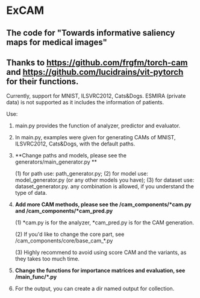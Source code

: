 # ExCAM

## The code for "Towards informative saliency maps for medical images" 

## Thanks to https://github.com/frgfm/torch-cam and https://github.com/lucidrains/vit-pytorch for their functions.

Currently, support for MNIST, ILSVRC2012, Cats&Dogs. ESMIRA (private data) is not supported as it includes the information of patients.

Use:

1. main.py provides the function of analyzer, predictor and evaluator.


2. In main.py, examples were given for generating CAMs of MNIST, ILSVRC2012, Cats&Dogs, with the default paths.


3. **Change paths and models, please see the generators/main_generator.py **

    (1) for path use: path_generator.py; 
    (2) for model use: model_generator.py (or any other models you have); 
    (3) for dataset use: dataset_generator.py. 
    any combination is allowed, if you understand the type of data.
 
 
 4. **Add more CAM methods, please see the /cam_components/\*cam.py and  /cam_components/\*cam_pred.py**
 
    (1) \*cam.py is for the analyzer, \*cam_pred.py is for the CAM generation. 
    
    (2) If you'd like to change the core part, see /cam_components/core/base_cam_\*.py 
    
    (3) Highly recommend to avoid using score CAM and the variants, as they takes too much time. 

5. **Change the functions for importance matrices and evaluation, see /main_func/*.py**


6. For the output, you can create a dir named output for collection.

